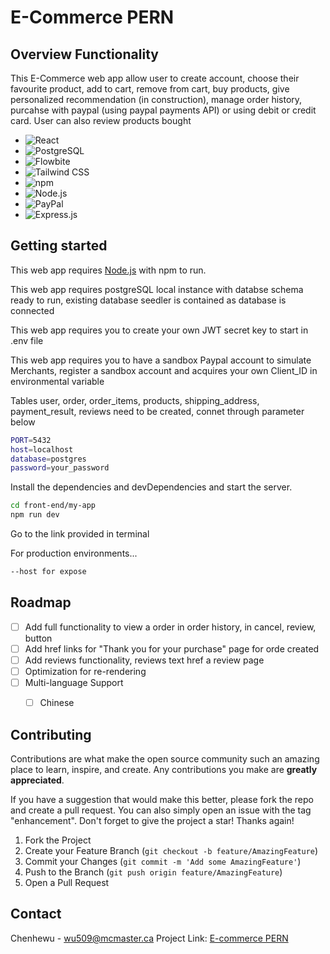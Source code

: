 # E-Commerce PERN

## Overview Functionality
This E-Commerce web app allow user to create account, choose their favourite product, add to cart, remove from cart, buy products, give personalized recommendation (in construction), manage order history, purcahse with paypal (using paypal payments API) or using debit or credit card. User can also review products bought

* ![React](https://img.shields.io/badge/React-20232A?style=for-the-badge&logo=react&logoColor=61DAFB)
* ![PostgreSQL](https://img.shields.io/badge/PostgreSQL-316192?style=for-the-badge&logo=postgresql&logoColor=white)
* ![Flowbite](https://img.shields.io/badge/Flowbite-38BDF8?style=for-the-badge&logo=flowbite&logoColor=white)
* ![Tailwind CSS](https://img.shields.io/badge/Tailwind_CSS-06B6D4?style=for-the-badge&logo=tailwindcss&logoColor=white)
* ![npm](https://img.shields.io/badge/npm-CB3837?style=for-the-badge&logo=npm&logoColor=white)
* ![Node.js](https://img.shields.io/badge/Node.js-339933?style=for-the-badge&logo=nodedotjs&logoColor=white)
* ![PayPal](https://img.shields.io/badge/PayPal-00457C?style=for-the-badge&logo=paypal&logoColor=white)
* ![Express.js](https://img.shields.io/badge/Express.js-000000?style=for-the-badge&logo=express&logoColor=white)



## Getting started

This web app requires [Node.js](https://nodejs.org/) with npm to run.

This web app requires postgreSQL local instance with databse schema ready to run, existing database seedler is contained as database is connected

This web app requires you to create your own JWT secret key to start in .env file

This web app requires you to have a sandbox Paypal account to simulate Merchants, register a sandbox account and acquires your own Client_ID in environmental variable

Tables user, order, order\_items, products, shipping\_address, payment_result, reviews need to be created, connet through parameter below
```sh
PORT=5432
host=localhost
database=postgres
password=your_password
```

Install the dependencies and devDependencies and start the server.

```sh
cd front-end/my-app
npm run dev
```
Go to the link provided in terminal


For production environments...

```sh
--host for expose
```

## Roadmap

- [ ] Add full functionality to view a order in order history, in cancel, review, button
- [ ] Add href links for "Thank you for your purchase" page for orde created
- [ ] Add reviews functionality, reviews text href a review page
- [ ] Optimization for re-rendering
- [ ] Multi-language Support
    - [ ] Chinese


## Contributing

Contributions are what make the open source community such an amazing place to learn, inspire, and create. Any contributions you make are **greatly appreciated**.

If you have a suggestion that would make this better, please fork the repo and create a pull request. You can also simply open an issue with the tag "enhancement".
Don't forget to give the project a star! Thanks again!

1. Fork the Project
2. Create your Feature Branch (`git checkout -b feature/AmazingFeature`)
3. Commit your Changes (`git commit -m 'Add some AmazingFeature'`)
4. Push to the Branch (`git push origin feature/AmazingFeature`)
5. Open a Pull Request


## Contact

Chenhewu - wu509@mcmaster.ca
Project Link: [E-commerce PERN](https://github.com/tomwuchenhe/e-comm-PERN)

